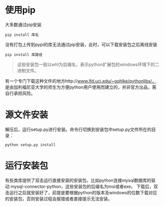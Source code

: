 # 使用pip
大多数通过pip安装
```shell script
pip install 库名
```
没有打包上传到pypi的库无法通过pip安装，此时，可以下载安装包之后离线安装
```shell script
pip install 库路径
```
> 这些安装包一般以whl为后缀名，表示python扩展包的windows环境下的二进制文件。

有一个专门下载这种文件的地方http://www.lfd.uci.edu/~gohlke/pythonlibs/，
是由加利福尼亚大学的师生为方便python用户使用而建立的，并非官方出品，需自行承担风险。

# 源文件安装
解压后，运行setup.py进行安装。命令行切换到安装包中setup.py文件所在的目录：
```shell script
python setup.py install
```

# 运行安装包
有些类库提供了双击运行直接安装的安装包，比如python连接mysql数据库的驱动 mysql-connector-python，这些安装包的后缀名为msi或者exe。
下载后，双击运行之后就安装好了，前提是要根据python的版本及windows的位数下载对应的安装包，否则安装过程会报错或者直接提示无法安装。